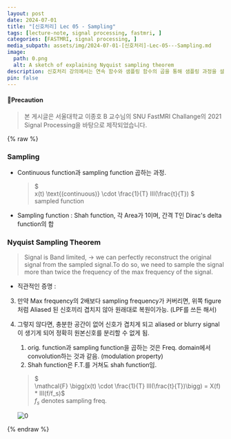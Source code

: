 ```yaml
---
layout: post
date: 2024-07-01
title: "[신호처리] Lec 05 - Sampling"
tags: [lecture-note, signal processing, fastmri, ]
categories: [FASTMRI, signal processing, ]
media_subpath: assets/img/2024-07-01-[신호처리]-Lec-05---Sampling.md
image:
  path: 0.png
  alt: A sketch of explaining Nyquist sampling theorem
description: 신호처리 강의에서는 연속 함수와 샘플링 함수의 곱을 통해 샘플링 과정을 설명하고, 나이퀴스트 샘플링 정리에 따라 신호의 최대 주파수의 두 배 이상으로 샘플링해야 원래 신호를 완벽하게 복원할 수 있음을 강조합니다. 샤 함수와 주파수 도메인에서의 컨볼루션 개념도 다루어집니다.
pin: false
---
```




#### 📢Precaution


> 본 게시글은 서울대학교 이종호 B 교수님의 SNU FastMRI Challange의 2021 Signal Processing을 바탕으로 제작되었습니다.


{% raw %}


### Sampling

- Continuous function과 sampling function 곱하는 과정.

	> $  
	> x(t) \text{(continuous)} \cdot \frac{1}{T} III(\frac{t}{T}) $  
	> sampled function

- Sampling function : Shah function, 각 Area가 1이며, 간격 T인 Dirac's delta function의 합

### Nyquist Sampling Theorem


> Signal is Band limited, $\rightarrow$ we can perfectly reconstruct the original signal from the sampled signal.To do so, we need to sample the signal more than twice the frequency of the max frequency of the signal.

- 직관적인 증명 :
3. 만약 Max frequency의 2배보다 sampling frequency가 커버리면, 위쪽 figure 처럼 Aliased 된 신호끼리 겹치지 않아 원래대로 복원이가능. (LPF를 쓰든 해서)
4. 그렇지 않다면, 충분한 공간이 없어 신호가 겹치게 되고 aliased or blurry signal이 생기게 되어 정확히 원본신호를 분리할 수 없게 됨.
	1. orig. function과 sampling function을 곱하는 것은 Freq. domain에서 convolution하는 것과 같음. (modulation property)
	2. Shah function은 F.T.를 거쳐도 shah function임.

	> $  
	> \mathcal{F} \bigg(x(t) \cdot \frac{1}{T} III(\frac{t}{T})\bigg) = X(f) * III(f/f_s)$  
	> $f_s$ denotes sampling freq.


	![0](/0.png)


{% endraw %}


